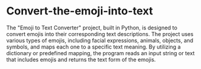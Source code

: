 # Convert-the-emoji-into-text
The "Emoji to Text Converter" project, built in Python, is designed to convert emojis into their corresponding text descriptions.
The project uses various types of emojis, including facial expressions, animals, objects, and symbols, and maps each one to a specific text meaning.
By utilizing a dictionary or predefined mapping, the program reads an input string or text that includes emojis and returns the text form of the emojis.
